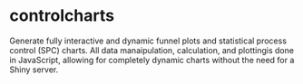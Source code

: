 # controlcharts
Generate fully interactive and dynamic funnel plots and statistical process control (SPC) charts. All data manaipulation, calculation, and plottingis done in JavaScript, allowing for completely dynamic charts without the need for a Shiny server.
